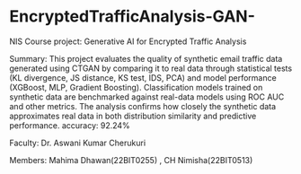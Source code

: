 # EncryptedTrafficAnalysis-GAN-

NIS Course project:
Generative AI for Encrypted Traffic Analysis

Summary:
This project evaluates the quality of synthetic email traffic data generated using CTGAN by comparing it to real data through statistical tests (KL divergence, JS distance, KS test, IDS, PCA) and model performance (XGBoost, MLP, Gradient Boosting). Classification models trained on synthetic data are benchmarked against real-data models using ROC AUC and other metrics. The analysis confirms how closely the synthetic data approximates real data in both distribution similarity and predictive performance. accuracy: 92.24%

Faculty: Dr. Aswani Kumar Cherukuri

Members:
Mahima Dhawan(22BIT0255) ,
CH Nimisha(22BIT0513)
